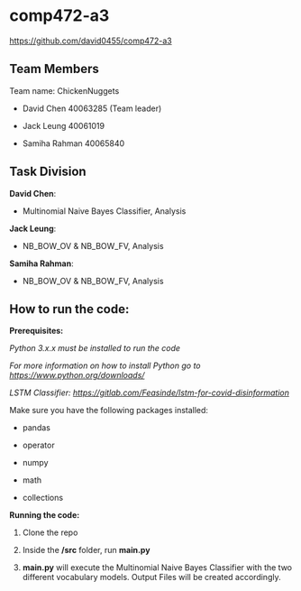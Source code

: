 # comp472-a3

https://github.com/david0455/comp472-a3

## Team Members

Team name: ChickenNuggets

- David Chen 40063285 (Team leader)

- Jack Leung 40061019

- Samiha Rahman 40065840

## Task Division

**David Chen**: 

- Multinomial Naive Bayes Classifier, Analysis

**Jack Leung**:

- NB_BOW_OV & NB_BOW_FV, Analysis

**Samiha Rahman**:

- NB_BOW_OV & NB_BOW_FV, Analysis


## How to run the code:

**Prerequisites:**

*Python 3.x.x must be installed to run the code*

*For more information on how to install Python go to https://www.python.org/downloads/*

*LSTM Classifier: https://gitlab.com/Feasinde/lstm-for-covid-disinformation*

Make sure you have the following packages installed:

- pandas

- operator

- numpy

- math

- collections

**Running the code:**

1. Clone the repo

2. Inside the **/src** folder, run **main.py**

3. **main.py** will execute the Multinomial Naive Bayes Classifier with the two different vocabulary models. Output Files will be created accordingly.
